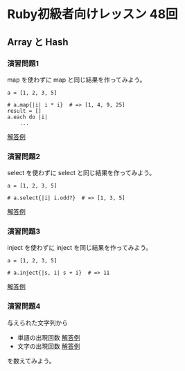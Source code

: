 # Ruby初級者向けレッスン 48回
## Array と Hash

### 演習問題1
map を使わずに map と同じ結果を作ってみよう。

    a = [1, 2, 3, 5]

    # a.map{|i| i * i}  # => [1, 4, 9, 25]
    result = []
    a.each do |i|
        ...

[解答例](https://github.com/higaki/learn_ruby_kansai_60/blob/master/ex1.rb)

### 演習問題2
select を使わずに select と同じ結果を作ってみよう。

    a = [1, 2, 3, 5]

    # a.select{|i| i.odd?}  # => [1, 3, 5]

[解答例](https://github.com/higaki/learn_ruby_kansai_60/blob/master/ex2.rb)

### 演習問題3
inject を使わずに inject を同じ結果を作ってみよう。

    a = [1, 2, 3, 5]

    # a.inject{|s, i| s + i}  # => 11

[解答例](https://github.com/higaki/learn_ruby_kansai_60/blob/master/ex3.rb)

### 演習問題4
与えられた文字列から

* 単語の出現回数 [解答例](https://github.com/higaki/learn_ruby_kansai_60/blob/master/ex4-1.rb)
* 文字の出現回数 [解答例](https://github.com/higaki/learn_ruby_kansai_60/blob/master/ex4-2.rb)

を数えてみよう。